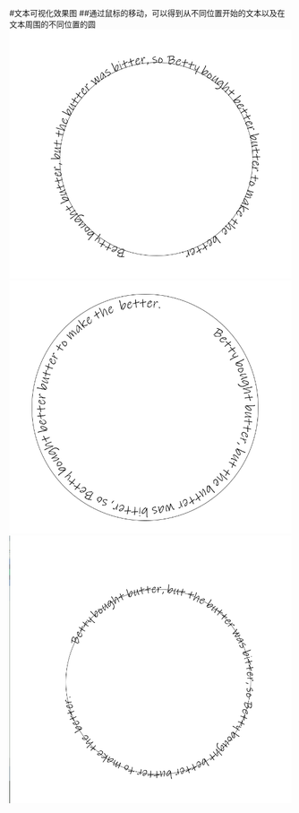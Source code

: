 #文本可视化效果图
##通过鼠标的移动，可以得到从不同位置开始的文本以及在文本周围的不同位置的圆
![Image](https://github.com/Abigail013/Picture/blob/main/%E6%8D%95%E8%8E%B7.PNG)
![Image](https://github.com/Abigail013/Picture/blob/main/3.PNG)
![Image](https://github.com/Abigail013/Picture/blob/main/2.PNG)
